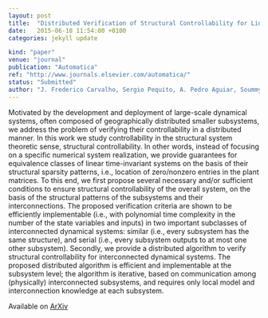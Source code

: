 ```yaml
---
layout: post
title:  "Distributed Verification of Structural Controllability for Linear Time-Invariant Systems"
date:   2015-06-18 11:54:00 +0100
categories: jekyll update

kind: "paper"
venue: "journal"
publication: "Automatica"
ref: "http://www.journals.elsevier.com/automatica/"
status: "Submitted"
author: "J. Frederico Carvalho, Sergio Pequito, A. Pedro Aguiar, Soummya Kar, Karl H. Johansson"
---
```


Motivated by the development and deployment of large-scale dynamical systems, often composed of geographically distributed smaller subsystems, we address the problem of verifying their controllability in a distributed manner. In this work we study controllability in the structural system theoretic sense, structural controllability. In other words, instead of focusing on a specific numerical system realization, we provide guarantees for equivalence classes of linear time-invariant systems on the basis of their structural sparsity patterns, i.e., location of zero/nonzero entries in the plant matrices. To this end, we first propose several necessary and/or sufficient conditions to ensure structural controllability of the overall system, on the basis of the structural patterns of the subsystems and their interconnections. The proposed verification criteria are shown to be efficiently implementable (i.e., with polynomial time complexity in the number of the state variables and inputs) in two important subclasses of interconnected dynamical systems: similar (i.e., every subsystem has the same structure), and serial (i.e., every subsystem outputs to at most one other subsystem). Secondly, we provide a distributed algorithm to verify structural controllability for interconnected dynamical systems. The proposed distributed algorithm is efficient and implementable at the subsystem level; the algorithm is iterative, based on communication among (physically) interconnected subsystems, and requires only local model and interconnection knowledge at each subsystem. 

Available on [ArXiv]

[ArXiV]:http://arxiv.org/abs/1506.05770

